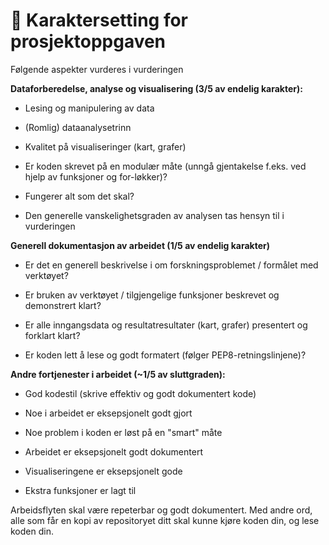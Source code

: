 # 📖 Karaktersetting for prosjektoppgaven

Følgende aspekter vurderes i vurderingen

**Dataforberedelse, analyse og visualisering (3/5 av endelig karakter):**

* Lesing og manipulering av data

* (Romlig) dataanalysetrinn

* Kvalitet på visualiseringer (kart, grafer)

* Er koden skrevet på en modulær måte (unngå gjentakelse f.eks. ved hjelp av funksjoner og for-løkker)?

* Fungerer alt som det skal?

* Den generelle vanskelighetsgraden av analysen tas hensyn til i vurderingen

**Generell dokumentasjon av arbeidet (1/5 av endelig karakter)**

* Er det en generell beskrivelse i om forskningsproblemet / formålet med verktøyet?

* Er bruken av verktøyet / tilgjengelige funksjoner beskrevet og demonstrert klart?

* Er alle inngangsdata og resultatresultater (kart, grafer) presentert og forklart klart?

* Er koden lett å lese og godt formatert (følger PEP8-retningslinjene)?

**Andre fortjenester i arbeidet (~1/5 av sluttgraden):**

* God kodestil (skrive effektiv og godt dokumentert kode)

* Noe i arbeidet er eksepsjonelt godt gjort

* Noe problem i koden er løst på en "smart" måte

* Arbeidet er eksepsjonelt godt dokumentert

* Visualiseringene er eksepsjonelt gode

* Ekstra funksjoner er lagt til

Arbeidsflyten skal være repeterbar og godt dokumentert. Med andre ord, alle som får en kopi av repositoryet ditt skal kunne kjøre koden din, og lese koden din.